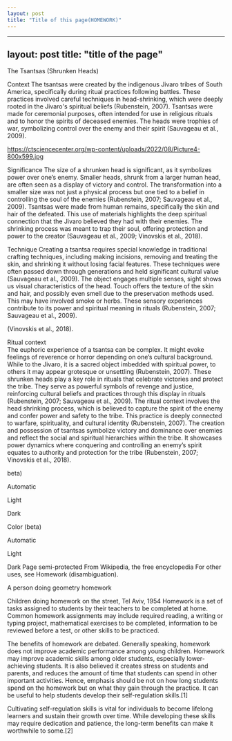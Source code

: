 ```yaml
---
layout: post
title: "Title of this page(HOMEWORK)"
---
```

---
layout: post 
title: "title of the page"
---
The Tsantsas (Shrunken Heads)

Context
The tsantsas were created by the indigenous Jivaro tribes of South America, specifically during ritual practices following battles. These practices involved careful techniques in head-shrinking, which were deeply rooted in the Jivaro's spiritual beliefs (Rubenstein, 2007). Tsantsas were made for ceremonial purposes, often intended for use in religious rituals and to honor the spirits of deceased enemies. The heads were trophies of war, symbolizing control over the enemy and their spirit (Sauvageau et al., 2009). 

 
https://ctsciencecenter.org/wp-content/uploads/2022/08/Picture4-800x599.jpg


Significance
The size of a shrunken head is significant, as it symbolizes power over one’s enemy. Smaller heads, shrunk from a larger human head, are often seen as a display of victory and control. The transformation into a smaller size was not just a physical process but one tied to a belief in controlling the soul of the enemies (Rubenstein, 2007; Sauvageau et al., 2009). Tsantsas were made from human remains, specifically the skin and hair of the defeated. This use of materials highlights the deep spiritual connection that the Jivaro believed they had with their enemies. The shrinking process was meant to trap their soul, offering protection and power to the creator (Sauvageau et al., 2009; Vinovskis et al., 2018).

Technique
Creating a tsantsa requires special knowledge in traditional crafting techniques, including making incisions, removing and treating the skin, and shrinking it without losing facial features. These techniques were often passed down through generations and held significant cultural value (Sauvageau et al., 2009). The object engages multiple senses, sight shows us visual characteristics of the head. Touch offers the texture of the skin and hair, and possibly even smell due to the preservation methods used. This may have involved smoke or herbs. These sensory experiences contribute to its power and spiritual meaning in rituals (Rubenstein, 2007; Sauvageau et al., 2009).

 
(Vinovskis et al., 2018).


Ritual context  
The euphoric experience of a tsantsa can be complex. It might evoke feelings of reverence or horror depending on one’s cultural background. While to the Jivaro, it is a sacred object imbedded with spiritual power, to others it may appear grotesque or unsettling (Rubenstein, 2007). These shrunken heads play a key role in rituals that celebrate victories and protect the tribe. They serve as powerful symbols of revenge and justice, reinforcing cultural beliefs and practices through this display in rituals (Rubenstein, 2007; Sauvageau et al., 2009). The ritual context involves the head shrinking process, which is believed to capture the spirit of the enemy and confer power and safety to the tribe. This practice is deeply connected to warfare, spirituality, and cultural identity (Rubenstein, 2007). The creation and possession of tsantsas symbolize victory and dominance over enemies and reflect the social and spiritual hierarchies within the tribe. It showcases power dynamics where conquering and controlling an enemy’s spirit equates to authority and protection for the tribe (Rubenstein, 2007; Vinovskis et al., 2018).


















beta)

Automatic

Light

Dark

Color (beta)

Automatic

Light

Dark
Page semi-protected
From Wikipedia, the free encyclopedia
For other uses, see Homework (disambiguation).

A person doing geometry homework

Children doing homework on the street, Tel Aviv, 1954
Homework is a set of tasks assigned to students by their teachers to be completed at home. Common homework assignments may include required reading, a writing or typing project, mathematical exercises to be completed, information to be reviewed before a test, or other skills to be practiced.

The benefits of homework are debated. Generally speaking, homework does not improve academic performance among young children. Homework may improve academic skills among older students, especially lower-achieving students. It is also believed it creates stress on students and parents, and reduces the amount of time that students can spend in other important activities. Hence, emphasis should be not on how long students spend on the homework but on what they gain through the practice. It can be useful to help students develop their self-regulation skills.[1]

Cultivating self-regulation skills is vital for individuals to become lifelong learners and sustain their growth over time. While developing these skills may require dedication and patience, the long-term benefits can make it worthwhile to some.[2]
